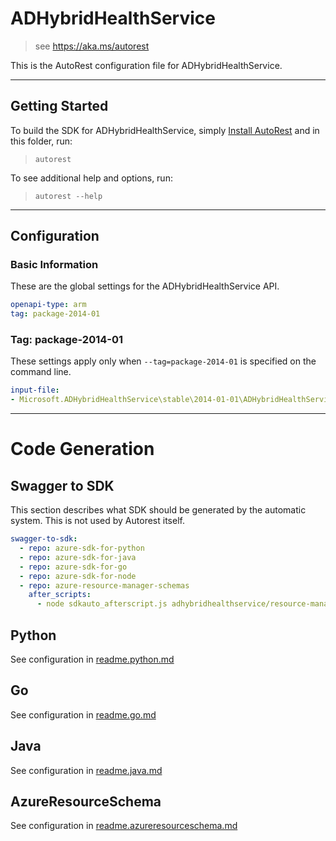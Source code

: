 # ADHybridHealthService

> see https://aka.ms/autorest

This is the AutoRest configuration file for ADHybridHealthService.



---
## Getting Started
To build the SDK for ADHybridHealthService, simply [Install AutoRest](https://aka.ms/autorest/install) and in this folder, run:

> `autorest`

To see additional help and options, run:

> `autorest --help`
---

## Configuration



### Basic Information
These are the global settings for the ADHybridHealthService API.

``` yaml
openapi-type: arm
tag: package-2014-01
```


### Tag: package-2014-01

These settings apply only when `--tag=package-2014-01` is specified on the command line.

``` yaml $(tag) == 'package-2014-01'
input-file:
- Microsoft.ADHybridHealthService\stable\2014-01-01\ADHybridHealthService.json
```

---
# Code Generation


## Swagger to SDK

This section describes what SDK should be generated by the automatic system.
This is not used by Autorest itself.

``` yaml $(swagger-to-sdk)
swagger-to-sdk:
  - repo: azure-sdk-for-python
  - repo: azure-sdk-for-java
  - repo: azure-sdk-for-go
  - repo: azure-sdk-for-node
  - repo: azure-resource-manager-schemas
    after_scripts:
      - node sdkauto_afterscript.js adhybridhealthservice/resource-manager
```


## Python

See configuration in [readme.python.md](./readme.python.md)

## Go

See configuration in [readme.go.md](./readme.go.md)

## Java

See configuration in [readme.java.md](./readme.java.md)

## AzureResourceSchema

See configuration in [readme.azureresourceschema.md](./readme.azureresourceschema.md)

